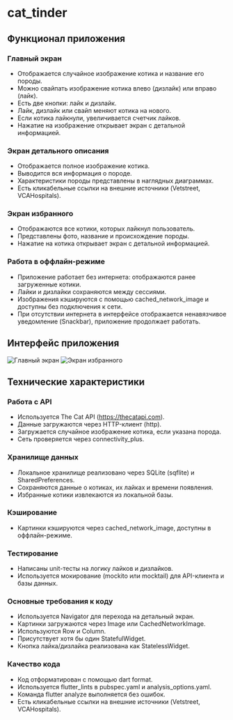 # cat_tinder

## Функционал приложения

### Главный экран
- Отображается случайное изображение котика и название его породы.
- Можно свайпать изображение котика влево (дизлайк) или вправо (лайк).
- Есть две кнопки: лайк и дизлайк.
- Лайк, дизлайк или свайп меняют котика на нового.
- Если котика лайкнули, увеличивается счетчик лайков.
- Нажатие на изображение открывает экран с детальной информацией.

### Экран детального описания
- Отображается полное изображение котика.
- Выводится вся информация о породе.
- Характеристики породы представлены в наглядных диаграммах.
- Есть кликабельные ссылки на внешние источники (Vetstreet, VCAHospitals).

### Экран избранного
- Отображаются все котики, которых лайкнул пользователь.
- Представлены фото, название и происхождение породы.
- Нажатие на котика открывает экран с детальной информацией.

### Работа в оффлайн-режиме
- Приложение работает без интернета: отображаются ранее загруженные котики.
- Лайки и дизлайки сохраняются между сессиями.
- Изображения кэшируются с помощью cached_network_image и доступны без подключения к сети.
- При отсутствии интернета в интерфейсе отображается ненавязчивое уведомление (Snackbar), приложение продолжает работать.

## Интерфейс приложения

![Главный экран](https://github.com/user-attachments/assets/33013ced-452e-47d3-a1a6-07180fd57937)
![Экран избранного](https://github.com/user-attachments/assets/b4fe4b67-5b44-4d87-b7fd-ca1449f92eca)



## Технические характеристики

### Работа с API
- Используется The Cat API (https://thecatapi.com).
- Данные загружаются через HTTP-клиент (http).
- Загружается случайное изображение котика, если указана порода.
- Сеть проверяется через connectivity_plus.

### Хранилище данных
- Локальное хранилище реализовано через SQLite (sqflite) и SharedPreferences.
- Сохраняются данные о котиках, их лайках и времени появления.
- Избранные котики извлекаются из локальной базы.

### Кэширование
- Картинки кэшируются через cached_network_image, доступны в оффлайн-режиме.

### Тестирование
- Написаны unit-тесты на логику лайков и дизлайков.
- Используется мокирование (mockito или mocktail) для API-клиента и базы данных.

### Основные требования к коду
- Используется Navigator для перехода на детальный экран.
- Картинки загружаются через Image или CachedNetworkImage.
- Используются Row и Column.
- Присутствует хотя бы один StatefulWidget.
- Кнопка лайка/дизлайка реализована как StatelessWidget.

### Качество кода
- Код отформатирован с помощью dart format.
- Используется flutter_lints в pubspec.yaml и analysis_options.yaml.
- Команда flutter analyze выполняется без ошибок.
- Есть кликабельные ссылки на внешние источники (Vetstreet, VCAHospitals).

